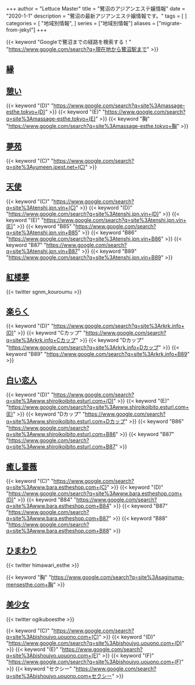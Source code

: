 +++
author = "Lettuce Master"
title = "鷺沼のアジアンエステ嬢情報"
date = "2020-1-1"
description = "鷺沼の最新アジアンエステ嬢情報です。"
tags = [
]
categories = [
    "地域別情報",
]
series = ["地域別情報"]
aliases = ["migrate-from-jekyl"]
+++

{{< keyword "Googleで鷺沼までの経路を検索する！" "https://www.google.com/search?q=現在地から鷺沼駅まで" >}}

## [縁](http://lavender.este88.com/)


## [憩い](http://massage-esthe.tokyo/)
{{< keyword "(D)" "https://www.google.com/search?q=site%3Amassage-esthe.tokyo+(D)" >}} {{< keyword "(E)" "https://www.google.com/search?q=site%3Amassage-esthe.tokyo+(E)" >}} {{< keyword "胸" "https://www.google.com/search?q=site%3Amassage-esthe.tokyo+胸" >}} 

## [夢苑](http://yumeen.jpest.net/)
{{< keyword "(C)" "https://www.google.com/search?q=site%3Ayumeen.jpest.net+(C)" >}} 

## [天使](https://tenshi.jpn.vin/)
{{< keyword "(C)" "https://www.google.com/search?q=site%3Atenshi.jpn.vin+(C)" >}} {{< keyword "(D)" "https://www.google.com/search?q=site%3Atenshi.jpn.vin+(D)" >}} {{< keyword "(E)" "https://www.google.com/search?q=site%3Atenshi.jpn.vin+(E)" >}} {{< keyword "B85" "https://www.google.com/search?q=site%3Atenshi.jpn.vin+B85" >}} {{< keyword "B86" "https://www.google.com/search?q=site%3Atenshi.jpn.vin+B86" >}} {{< keyword "B87" "https://www.google.com/search?q=site%3Atenshi.jpn.vin+B87" >}} {{< keyword "B89" "https://www.google.com/search?q=site%3Atenshi.jpn.vin+B89" >}} 

## [紅楼夢](https://kou-rou-mu.sweet-relaxation.com/)


{{< twitter sgnm_kouroumu >}}



## [楽らく](http://rkrk.info/)
{{< keyword "(D)" "https://www.google.com/search?q=site%3Arkrk.info+(D)" >}} {{< keyword "Cカップ" "https://www.google.com/search?q=site%3Arkrk.info+Cカップ" >}} {{< keyword "Dカップ" "https://www.google.com/search?q=site%3Arkrk.info+Dカップ" >}} {{< keyword "B89" "https://www.google.com/search?q=site%3Arkrk.info+B89" >}} 

## [白い恋人](http://www.shiroikoibito.esturl.com/)
{{< keyword "(D)" "https://www.google.com/search?q=site%3Awww.shiroikoibito.esturl.com+(D)" >}} {{< keyword "(E)" "https://www.google.com/search?q=site%3Awww.shiroikoibito.esturl.com+(E)" >}} {{< keyword "Dカップ" "https://www.google.com/search?q=site%3Awww.shiroikoibito.esturl.com+Dカップ" >}} {{< keyword "B86" "https://www.google.com/search?q=site%3Awww.shiroikoibito.esturl.com+B86" >}} {{< keyword "B87" "https://www.google.com/search?q=site%3Awww.shiroikoibito.esturl.com+B87" >}} 

## [癒し薔薇](http://www.bara.estheshop.com/)
{{< keyword "(C)" "https://www.google.com/search?q=site%3Awww.bara.estheshop.com+(C)" >}} {{< keyword "(D)" "https://www.google.com/search?q=site%3Awww.bara.estheshop.com+(D)" >}} {{< keyword "B84" "https://www.google.com/search?q=site%3Awww.bara.estheshop.com+B84" >}} {{< keyword "B87" "https://www.google.com/search?q=site%3Awww.bara.estheshop.com+B87" >}} {{< keyword "B88" "https://www.google.com/search?q=site%3Awww.bara.estheshop.com+B88" >}} 

## [ひまわり](https://saginuma-mensesthe.com/)


{{< twitter himawari_esthe >}}

{{< keyword "胸" "https://www.google.com/search?q=site%3Asaginuma-mensesthe.com+胸" >}} 

## [美少女](https://bishoujyo.uouono.com/)


{{< twitter ogikuboesthe >}}

{{< keyword "(C)" "https://www.google.com/search?q=site%3Abishoujyo.uouono.com+(C)" >}} {{< keyword "(D)" "https://www.google.com/search?q=site%3Abishoujyo.uouono.com+(D)" >}} {{< keyword "(E)" "https://www.google.com/search?q=site%3Abishoujyo.uouono.com+(E)" >}} {{< keyword "(F)" "https://www.google.com/search?q=site%3Abishoujyo.uouono.com+(F)" >}} {{< keyword "セクシー" "https://www.google.com/search?q=site%3Abishoujyo.uouono.com+セクシー" >}} 

